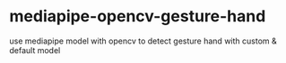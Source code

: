 # mediapipe-opencv-gesture-hand
use mediapipe model with opencv to detect gesture hand with custom &amp; default model
